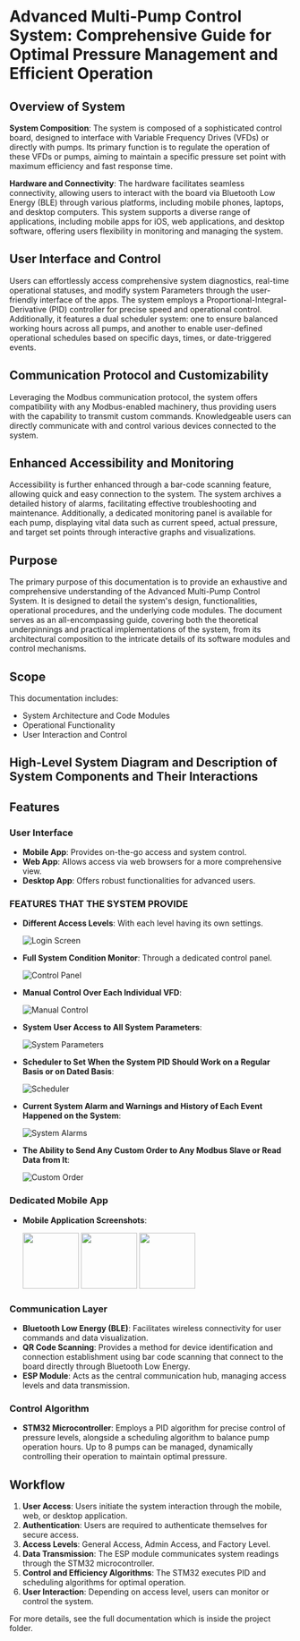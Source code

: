 # Advanced Multi-Pump Control System: Comprehensive Guide for Optimal Pressure Management and Efficient Operation

## Overview of System

**System Composition**: The system is composed of a sophisticated control board, designed to interface with Variable Frequency Drives (VFDs) or directly with pumps. Its primary function is to regulate the operation of these VFDs or pumps, aiming to maintain a specific pressure set point with maximum efficiency and fast response time.

**Hardware and Connectivity**: The hardware facilitates seamless connectivity, allowing users to interact with the board via Bluetooth Low Energy (BLE) through various platforms, including mobile phones, laptops, and desktop computers. This system supports a diverse range of applications, including mobile apps for iOS, web applications, and desktop software, offering users flexibility in monitoring and managing the system.

## User Interface and Control

Users can effortlessly access comprehensive system diagnostics, real-time operational statuses, and modify system Parameters through the user-friendly interface of the apps. The system employs a Proportional-Integral-Derivative (PID) controller for precise speed and operational control. Additionally, it features a dual scheduler system: one to ensure balanced working hours across all pumps, and another to enable user-defined operational schedules based on specific days, times, or date-triggered events.

## Communication Protocol and Customizability

Leveraging the Modbus communication protocol, the system offers compatibility with any Modbus-enabled machinery, thus providing users with the capability to transmit custom commands. Knowledgeable users can directly communicate with and control various devices connected to the system.

## Enhanced Accessibility and Monitoring

Accessibility is further enhanced through a bar-code scanning feature, allowing quick and easy connection to the system. The system archives a detailed history of alarms, facilitating effective troubleshooting and maintenance. Additionally, a dedicated monitoring panel is available for each pump, displaying vital data such as current speed, actual pressure, and target set points through interactive graphs and visualizations.

## Purpose

The primary purpose of this documentation is to provide an exhaustive and comprehensive understanding of the Advanced Multi-Pump Control System. It is designed to detail the system's design, functionalities, operational procedures, and the underlying code modules. The document serves as an all-encompassing guide, covering both the theoretical underpinnings and practical implementations of the system, from its architectural composition to the intricate details of its software modules and control mechanisms.

## Scope

This documentation includes:

- System Architecture and Code Modules
- Operational Functionality
- User Interaction and Control


## High-Level System Diagram and Description of System Components and Their Interactions

## Features

### User Interface

- **Mobile App**: Provides on-the-go access and system control.
- **Web App**: Allows access via web browsers for a more comprehensive view.
- **Desktop App**: Offers robust functionalities for advanced users.

### FEATURES THAT THE SYSTEM PROVIDE

- **Different Access Levels**: With each level having its own settings.

  ![Login Screen](https://github.com/AhmedSayedSaid/Advanced-Multi-Pump-Control-System/blob/main/Advanced%20Multi-Pump%20Control%20System/app-images/login.png)

- **Full System Condition Monitor**: Through a dedicated control panel.

  ![Control Panel](https://github.com/AhmedSayedSaid/Advanced-Multi-Pump-Control-System/blob/main/Advanced%20Multi-Pump%20Control%20System/app-images/system_alarm.png)

- **Manual Control Over Each Individual VFD**:

  ![Manual Control](https://github.com/AhmedSayedSaid/Advanced-Multi-Pump-Control-System/blob/main/Advanced%20Multi-Pump%20Control%20System/app-images/manual-control.png)

- **System User Access to All System Parameters**:

  ![System Parameters](https://github.com/AhmedSayedSaid/Advanced-Multi-Pump-Control-System/blob/main/Advanced%20Multi-Pump%20Control%20System/app-images/system_parameters.png)

- **Scheduler to Set When the System PID Should Work on a Regular Basis or on Dated Basis**:

  ![Scheduler](https://github.com/AhmedSayedSaid/Advanced-Multi-Pump-Control-System/blob/main/Advanced%20Multi-Pump%20Control%20System/app-images/SCHEDULER.png)

- **Current System Alarm and Warnings and History of Each Event Happened on the System**:

  ![System Alarms](https://github.com/AhmedSayedSaid/Advanced-Multi-Pump-Control-System/blob/main/Advanced%20Multi-Pump%20Control%20System/app-images/homePage.png)

- **The Ability to Send Any Custom Order to Any Modbus Slave or Read Data from It**:

  ![Custom Order](https://github.com/AhmedSayedSaid/Advanced-Multi-Pump-Control-System/blob/main/Advanced%20Multi-Pump%20Control%20System/app-images/send_custom_order.png)

### Dedicated Mobile App

- **Mobile Application Screenshots**:

  <p float="left">
  <img src="https://github.com/AhmedSayedSaid/Advanced-Multi-Pump-Control-System/blob/main/Advanced%20Multi-Pump%20Control%20System/app-images/system_app.png" width="100" />
  <img src="https://github.com/AhmedSayedSaid/Advanced-Multi-Pump-Control-System/blob/main/Advanced%20Multi-Pump%20Control%20System/app-images/system_app_pic_2.png" width="100" /> 
  <img src="https://github.com/AhmedSayedSaid/Advanced-Multi-Pump-Control-System/blob/main/Advanced%20Multi-Pump%20Control%20System/app-images/system_app_pic_3.png" width="100" />
</p>



### Communication Layer

- **Bluetooth Low Energy (BLE)**: Facilitates wireless connectivity for user commands and data visualization.
- **QR Code Scanning**: Provides a method for device identification and connection establishment using bar code scanning that connect to the board directly through Bluetooth Low Energy.
- **ESP Module**: Acts as the central communication hub, managing access levels and data transmission.

### Control Algorithm

- **STM32 Microcontroller**: Employs a PID algorithm for precise control of pressure levels, alongside a scheduling algorithm to balance pump operation hours. Up to 8 pumps can be managed, dynamically controlling their operation to maintain optimal pressure.

## Workflow

1. **User Access**: Users initiate the system interaction through the mobile, web, or desktop application.
2. **Authentication**: Users are required to authenticate themselves for secure access.
3. **Access Levels**: General Access, Admin Access, and Factory Level.
4. **Data Transmission**: The ESP module communicates system readings through the STM32 microcontroller.
5. **Control and Efficiency Algorithms**: The STM32 executes PID and scheduling algorithms for optimal operation.
6. **User Interaction**: Depending on access level, users can monitor or control the system.

For more details, see the full documentation which is inside the project folder.

